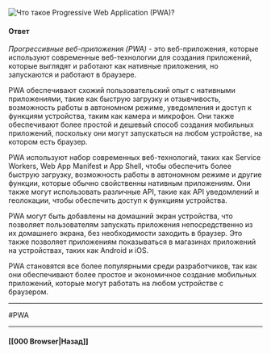 ![Что такое Progressive Web Application (PWA)?](https://youtu.be/XtQPrt8G0n8?t=76)

#### Ответ

*Прогрессивные веб-приложения (PWA)* - это веб-приложения, которые используют современные веб-технологии для создания приложений, которые выглядят и работают как нативные приложения, но запускаются и работают в браузере.

PWA обеспечивают схожий пользовательский опыт с нативными приложениями, такие как быструю загрузку и отзывчивость, возможность работы в автономном режиме, уведомления и доступ к функциям устройства, таким как камера и микрофон. Они также обеспечивают более простой и дешевый способ создания мобильных приложений, поскольку они могут запускаться на любом устройстве, на котором есть браузер.

PWA используют набор современных веб-технологий, таких как Service Workers, Web App Manifest и App Shell, чтобы обеспечить более быструю загрузку, возможность работы в автономном режиме и другие функции, которые обычно свойственны нативным приложениям. Они также могут использовать различные API, такие как API уведомлений и геолокации, чтобы обеспечить доступ к функциям устройства.

PWA могут быть добавлены на домашний экран устройства, что позволяет пользователям запускать приложения непосредственно из их домашнего экрана, без необходимости заходить в браузер. Это также позволяет приложениям показываться в магазинах приложений на устройствах, таких как Android и iOS.

PWA становятся все более популярными среди разработчиков, так как они обеспечивают более простое и экономичное создание мобильных приложений, которые могут работать на любом устройстве с браузером.

___
#PWA 

___

#### [[000 Browser|Назад]]